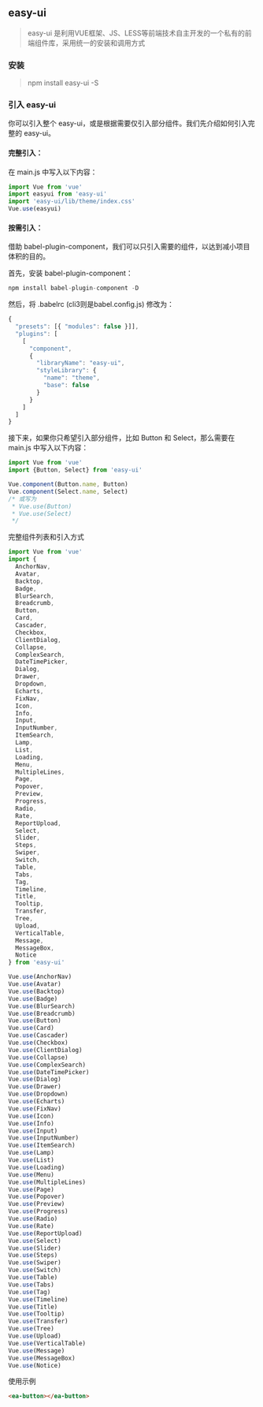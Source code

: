 ##  easy-ui

> easy-ui 是利用VUE框架、JS、LESS等前端技术自主开发的一个私有的前端组件库，采用统一的安装和调用方式

###  安装
> npm install easy-ui -S

###  引入 easy-ui
你可以引入整个 easy-ui，或是根据需要仅引入部分组件。我们先介绍如何引入完整的 easy-ui。

#### 完整引入：

在 main.js 中写入以下内容：

```javascript
import Vue from 'vue'
import easyui from 'easy-ui'
import 'easy-ui/lib/theme/index.css'
Vue.use(easyui)
```
#### 按需引入：

借助 babel-plugin-component，我们可以只引入需要的组件，以达到减小项目体积的目的。

首先，安装 babel-plugin-component：

```javascript
npm install babel-plugin-component -D
```
然后，将 .babelrc (cli3则是babel.config.js) 修改为：

```javascript
{
  "presets": [{ "modules": false }]],
  "plugins": [
    [
      "component",
      {
        "libraryName": "easy-ui",
        "styleLibrary": {
          "name": "theme",
          "base": false
        }
      }
    ]
  ]
}
```
接下来，如果你只希望引入部分组件，比如 Button 和 Select，那么需要在 main.js 中写入以下内容：

```javascript
import Vue from 'vue'
import {Button, Select} from 'easy-ui'

Vue.component(Button.name, Button)
Vue.component(Select.name, Select)
/* 或写为
 * Vue.use(Button)
 * Vue.use(Select)
 */
```
完整组件列表和引入方式

```javascript
import Vue from 'vue'
import {
  AnchorNav,
  Avatar,
  Backtop,
  Badge,
  BlurSearch,
  Breadcrumb,
  Button,
  Card,
  Cascader,
  Checkbox,
  ClientDialog,
  Collapse,
  ComplexSearch,
  DateTimePicker,
  Dialog,
  Drawer,
  Dropdown,
  Echarts,
  FixNav,
  Icon,
  Info,
  Input,
  InputNumber,
  ItemSearch,
  Lamp,
  List,
  Loading,
  Menu,
  MultipleLines,
  Page,
  Popover,
  Preview,
  Progress,
  Radio,
  Rate,
  ReportUpload,
  Select,
  Slider,
  Steps,
  Swiper,
  Switch,
  Table,
  Tabs,
  Tag,
  Timeline,
  Title,
  Tooltip,
  Transfer,
  Tree,
  Upload,
  VerticalTable,
  Message,
  MessageBox,
  Notice
} from 'easy-ui'

Vue.use(AnchorNav)
Vue.use(Avatar)
Vue.use(Backtop)
Vue.use(Badge)
Vue.use(BlurSearch)
Vue.use(Breadcrumb)
Vue.use(Button)
Vue.use(Card)
Vue.use(Cascader)
Vue.use(Checkbox)
Vue.use(ClientDialog)
Vue.use(Collapse)
Vue.use(ComplexSearch)
Vue.use(DateTimePicker)
Vue.use(Dialog)
Vue.use(Drawer)
Vue.use(Dropdown)
Vue.use(Echarts)
Vue.use(FixNav)
Vue.use(Icon)
Vue.use(Info)
Vue.use(Input)
Vue.use(InputNumber)
Vue.use(ItemSearch)
Vue.use(Lamp)
Vue.use(List)
Vue.use(Loading)
Vue.use(Menu)
Vue.use(MultipleLines)
Vue.use(Page)
Vue.use(Popover)
Vue.use(Preview)
Vue.use(Progress)
Vue.use(Radio)
Vue.use(Rate)
Vue.use(ReportUpload)
Vue.use(Select)
Vue.use(Slider)
Vue.use(Steps)
Vue.use(Swiper)
Vue.use(Switch)
Vue.use(Table)
Vue.use(Tabs)
Vue.use(Tag)
Vue.use(Timeline)
Vue.use(Title)
Vue.use(Tooltip)
Vue.use(Transfer)
Vue.use(Tree)
Vue.use(Upload)
Vue.use(VerticalTable)
Vue.use(Message)
Vue.use(MessageBox)
Vue.use(Notice)
```

使用示例

```html
<ea-button></ea-button>
```
